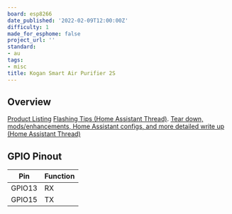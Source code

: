 ```yaml
---
board: esp8266
date_published: '2022-02-09T12:00:00Z'
difficulty: 1
made_for_esphome: false
project_url: ''
standard:
- au
tags:
- misc
title: Kogan Smart Air Purifier 2S
---
```


## Overview

[Product Listing](https://www.kogan.com/au/buy/kogan-smarterhome-4-stage-air-purifier-2s-with-h13-filter-130-cadr/)
[Flashing Tips (Home Assistant Thread)](https://community.home-assistant.io/t/tuya-tywe1s-flash-help/273747/).
[Tear down, mods/enhancements, Home Assistant configs, and more detailed write up (Home Assistant Thread)](https://community.home-assistant.io/t/kogan-smart-air-purifier-2s-working-with-esphome/390526)

## GPIO Pinout

| Pin   | Function |
| ----- | -------- |
| GPIO13 | RX      |
| GPIO15 | TX      |